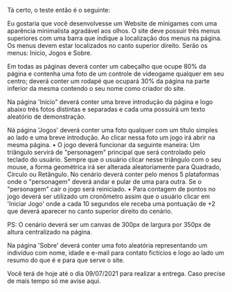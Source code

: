 Tá certo, o teste então é o seguinte:

Eu gostaria que você desenvolvesse um Website de minigames com uma aparência minimalista agradável aos olhos.
O site deve possuir três menus superiores com uma barra que indique a localização dos menus na página. Os menus devem estar localizados no canto superior direito. Serão os menus: Início, Jogos e Sobre.

Em todas as páginas deverá conter um cabeçalho que ocupe 80% da página e contenha uma foto de um controle de videogame qualquer em seu centro; deverá conter um rodapé que ocupará 30% da página na parte inferior da mesma contendo o seu nome como criador do site.

Na página 'Início" deverá conter uma breve introdução da página e logo abaixo três fotos distintas e separadas e cada uma possuirá um texto aleatório de demonstração.

Ná página 'Jogos' deverá conter uma foto qualquer com um título simples ao lado e uma breve introdução. Ao clicar nessa foto um jogo irá abrir na mesma página.
• O jogo deverá funcionar da seguinte maneira: Um triângulo servirá de "personagem" principal que será controlado pelo teclado do usuário. Sempre que o usuário clicar nesse triângulo com o seu mouse, a forma geométrica irá ser alterada aleatoriamente para Quadrado, Círculo ou Retângulo. No cenário deverá conter pelo menos 5 plataformas onde o "personagem" deverá andar e pular de uma para outra. Se o "personagem" cair o jogo será reiniciado.
• Para contagem de pontos no jogo deverá ser utilizado um cronômetro assim que o usuário clicar em 'Iniciar Jogo' onde a cada 10 segundos ele receba uma pontuação de +2 que deverá aparecer no canto superior direito do cenário.

PS: O cenário deverá ser um canvas de 300px de largura por 350px de altura centralizado na página.

Na página 'Sobre' deverá conter uma foto aleatória representando um indivíduo com nome, idade e e-mail para contato fictícios e logo ao lado um resumo do que é e para que serve o site.

Você terá de hoje até o dia 09/07/2021 para realizar a entrega.
Caso precise de mais tempo só me avise aqui.
